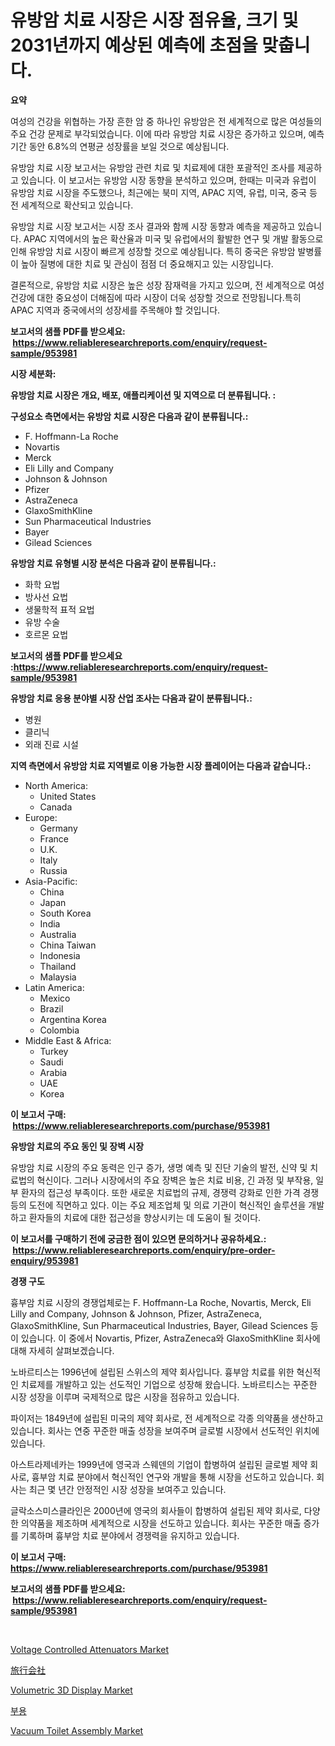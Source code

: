 <p><h1>유방암 치료 시장은 시장 점유율, 크기 및 2031년까지 예상된 예측에 초점을 맞춥니다.</h1></p><p><strong>요약</strong></p>
<p><p>여성의 건강을 위협하는 가장 흔한 암 중 하나인 유방암은 전 세계적으로 많은 여성들의 주요 건강 문제로 부각되었습니다. 이에 따라 유방암 치료 시장은 증가하고 있으며, 예측 기간 동안 6.8%의 연평균 성장률을 보일 것으로 예상됩니다.</p><p>유방암 치료 시장 보고서는 유방암 관련 치료 및 치료제에 대한 포괄적인 조사를 제공하고 있습니다. 이 보고서는 유방암 시장 동향을 분석하고 있으며, 한때는 미국과 유럽이 유방암 치료 시장을 주도했으나, 최근에는 북미 지역, APAC 지역, 유럽, 미국, 중국 등 전 세계적으로 확산되고 있습니다.</p><p>유방암 치료 시장 보고서는 시장 조사 결과와 함께 시장 동향과 예측을 제공하고 있습니다. APAC 지역에서의 높은 확산율과 미국 및 유럽에서의 활발한 연구 및 개발 활동으로 인해 유방암 치료 시장이 빠르게 성장할 것으로 예상됩니다. 특히 중국은 유방암 발병률이 높아 질병에 대한 치료 및 관심이 점점 더 중요해지고 있는 시장입니다.</p><p>결론적으로, 유방암 치료 시장은 높은 성장 잠재력을 가지고 있으며, 전 세계적으로 여성 건강에 대한 중요성이 더해짐에 따라 시장이 더욱 성장할 것으로 전망됩니다.특히 APAC 지역과 중국에서의 성장세를 주목해야 할 것입니다.</p></p>
<p><strong>보고서의 샘플 PDF를 받으세요: &nbsp;<a href="https://www.reliableresearchreports.com/enquiry/request-sample/953981">https://www.reliableresearchreports.com/enquiry/request-sample/953981</a></strong></p>
<p><strong>시장 세분화:</strong></p>
<p><strong> 유방암 치료 시장은 개요, 배포, 애플리케이션 및 지역으로 더 분류됩니다. :</strong></p>
<p><strong>구성요소 측면에서는 유방암 치료 시장은 다음과 같이 분류됩니다.:</strong></p>
<p><ul><li>F. Hoffmann-La Roche</li><li>Novartis</li><li>Merck</li><li>Eli Lilly and Company</li><li>Johnson & Johnson</li><li>Pfizer</li><li>AstraZeneca</li><li>GlaxoSmithKline</li><li>Sun Pharmaceutical Industries</li><li>Bayer</li><li>Gilead Sciences</li></ul></p>
<p><strong> 유방암 치료 유형별 시장 분석은 다음과 같이 분류됩니다.:</strong></p>
<p><ul><li>화학 요법</li><li>방사선 요법</li><li>생물학적 표적 요법</li><li>유방 수술</li><li>호르몬 요법</li></ul></p>
<p><strong>보고서의 샘플 PDF를 받으세요 :<a href="https://www.reliableresearchreports.com/enquiry/request-sample/953981">https://www.reliableresearchreports.com/enquiry/request-sample/953981</a></strong></p>
<p><strong> 유방암 치료 응용 분야별 시장 산업 조사는 다음과 같이 분류됩니다.:</strong></p>
<p><ul><li>병원</li><li>클리닉</li><li>외래 진료 시설</li></ul></p>
<p><strong>지역 측면에서 유방암 치료 지역별로 이용 가능한 시장 플레이어는 다음과 같습니다.:</strong></p>
<p><ul>
    <li>
        North America:
        <ul>
            <li>United States</li>
            <li>Canada</li>
        </ul>
    </li>
    <li>
        Europe:
        <ul>
            <li>Germany</li>
            <li>France</li>
            <li>U.K.</li>
            <li>Italy</li>
            <li>Russia</li>
        </ul>
    </li>
    <li>
        Asia-Pacific:
        <ul>
            <li>China</li>
            <li>Japan</li>
            <li>South Korea</li>
            <li>India</li>
            <li>Australia</li>
            <li>China Taiwan</li>
            <li>Indonesia</li>
            <li>Thailand</li>
            <li>Malaysia</li>
        </ul>
    </li>
    <li>
        Latin America:
        <ul>
            <li>Mexico</li>
            <li>Brazil</li>
            <li>Argentina Korea</li>
            <li>Colombia</li>
        </ul>
    </li>
    <li>
        Middle East & Africa:
        <ul>
            <li>Turkey</li>
            <li>Saudi</li>
            <li>Arabia</li>
            <li>UAE</li>
            <li>Korea</li>
        </ul>
    </li>
    </ul></p>
<p><strong>이 보고서 구매: &nbsp;<a href="https://www.reliableresearchreports.com/purchase/953981">https://www.reliableresearchreports.com/purchase/953981</a></strong></p>
<p><strong>유방암 치료의 주요 동인 및 장벽 시장</strong></p>
<p><p>유방암 치료 시장의 주요 동력은 인구 증가, 생명 예측 및 진단 기술의 발전, 신약 및 치료법의 혁신이다. 그러나 시장에서의 주요 장벽은 높은 치료 비용, 긴 과정 및 부작용, 일부 환자의 접근성 부족이다. 또한 새로운 치료법의 규제, 경쟁력 강화로 인한 가격 경쟁 등의 도전에 직면하고 있다. 이는 주요 제조업체 및 의료 기관이 혁신적인 솔루션을 개발하고 환자들의 치료에 대한 접근성을 향상시키는 데 도움이 될 것이다.</p></p>
<p><strong>이 보고서를 구매하기 전에 궁금한 점이 있으면 문의하거나 공유하세요.: &nbsp;<a href="https://www.reliableresearchreports.com/enquiry/pre-order-enquiry/953981">https://www.reliableresearchreports.com/enquiry/pre-order-enquiry/953981</a></strong></p>
<p><strong>경쟁 구도</strong></p>
<p><p>흉부암 치료 시장의 경쟁업체로는 F. Hoffmann-La Roche, Novartis, Merck, Eli Lilly and Company, Johnson & Johnson, Pfizer, AstraZeneca, GlaxoSmithKline, Sun Pharmaceutical Industries, Bayer, Gilead Sciences 등이 있습니다. 이 중에서 Novartis, Pfizer, AstraZeneca와 GlaxoSmithKline 회사에 대해 자세히 살펴보겠습니다.</p><p>노바르티스는 1996년에 설립된 스위스의 제약 회사입니다. 흉부암 치료를 위한 혁신적인 치료제를 개발하고 있는 선도적인 기업으로 성장해 왔습니다. 노바르티스는 꾸준한 시장 성장을 이루며 국제적으로 많은 시장을 점유하고 있습니다.</p><p>파이저는 1849년에 설립된 미국의 제약 회사로, 전 세계적으로 각종 의약품을 생산하고 있습니다. 회사는 연중 꾸준한 매출 성장을 보여주며 글로벌 시장에서 선도적인 위치에 있습니다.</p><p>아스트라제네카는 1999년에 영국과 스웨덴의 기업이 합병하여 설립된 글로벌 제약 회사로, 흉부암 치료 분야에서 혁신적인 연구와 개발을 통해 시장을 선도하고 있습니다. 회사는 최근 몇 년간 안정적인 시장 성장을 보여주고 있습니다.</p><p>글락소스미스클라인은 2000년에 영국의 회사들이 합병하여 설립된 제약 회사로, 다양한 의약품을 제조하며 세계적으로 시장을 선도하고 있습니다. 회사는 꾸준한 매출 증가를 기록하며 흉부암 치료 분야에서 경쟁력을 유지하고 있습니다.</p></p>
<p><strong>이 보고서 구매: &nbsp; <a href="https://www.reliableresearchreports.com/purchase/953981">https://www.reliableresearchreports.com/purchase/953981</a></strong></p>
<p><strong>보고서의 샘플 PDF를 받으세요: &nbsp;<a href="https://www.reliableresearchreports.com/enquiry/request-sample/953981">https://www.reliableresearchreports.com/enquiry/request-sample/953981</a></strong><strong></strong></p>
<p>&nbsp;</p>
<p><p><a href="https://view.publitas.com/reportprime-1/global-voltage-controlled-attenuators-market-by-types-applications-and-major-players-with-regional-growth-rate-analysis-and-development-situation-from-2024-to-2031/">Voltage Controlled Attenuators Market</a></p><p><a href="https://github.com/jkjreqjscoxx7/Market-Research-Report-List-1/blob/main/6905149185080.md">旅行会社</a></p><p><a href="https://view.publitas.com/reportprime-1/volumetric-3d-display-market-size-market-share-and-global-market-analysis-report-2024-2031/">Volumetric 3D Display Market</a></p><p><a href="https://github.com/nuekbpymrrz5/Market-Research-Report-List-1/blob/main/4285273185015.md">부용</a></p><p><a href="https://eight-handstand-8fb.notion.site/Vacuum-Toilet-Assembly-Market-Insights-Market-Players-and-Forecast-Till-2031-b864f6d6ddfb4e19a12e997c35f92a3c">Vacuum Toilet Assembly Market</a></p></p>